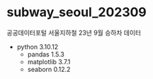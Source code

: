 # subway_seoul_202309
공공데이터포털 서울지하철 23년 9월 승하차 데이터
- python 3.10.12
  - pandas 1.5.3
  - matplotlib 3.7.1
  - seaborn 0.12.2
